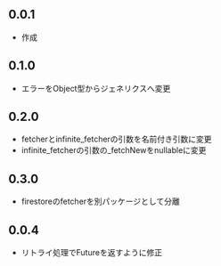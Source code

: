 ## 0.0.1
* 作成
## 0.1.0
* エラーをObject型からジェネリクスへ変更
## 0.2.0
* fetcherとinfinite_fetcherの引数を名前付き引数に変更
* infinite_fetcherの引数の_fetchNewをnullableに変更
## 0.3.0
* firestoreのfetcherを別パッケージとして分離
## 0.0.4
* リトライ処理でFutureを返すように修正
